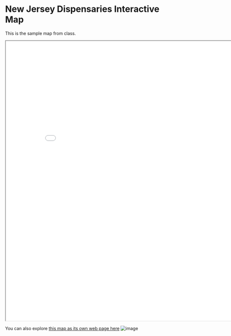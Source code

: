 # New Jersey Dispensaries Interactive Map

This is the sample map from class.

<iframe src='nj_dispensaries.html' width = '855' height = '905' ></iframe>

You can also explore [this map as its own web page here](nj_dispensaries.html)
![image](https://github.com/anishbosegupta/Web-Map/assets/103349061/3ad1641c-38a8-41dc-aa39-4e9356bc9411)

